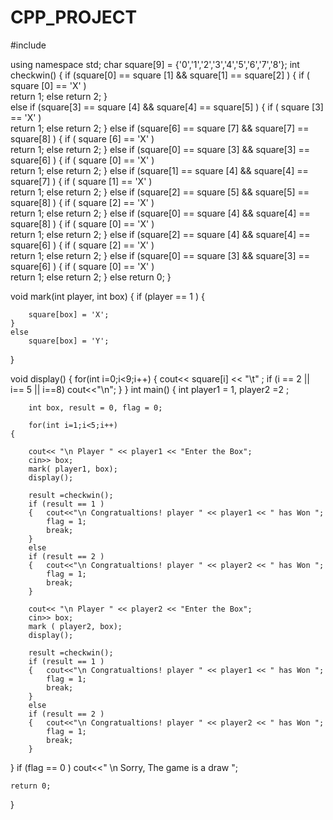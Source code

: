 # CPP_PROJECT
#include <iostream>

using namespace std;
char square[9] = {'0','1','2','3','4','5','6','7','8'};
int checkwin()
{
		if (square[0] == square [1]  && square[1] == square[2] )
		{	if ( square [0] == 'X' )			
			return 1;
			else
			return 2; 
		}		
		else
		if (square[3] == square [4]  && square[4] == square[5] )
			{	if ( square [3] == 'X' )			
			return 1;
			else
			return 2; 
		}
		else
		if (square[6] == square [7]  && square[7] == square[8] )
			{	if ( square [6] == 'X' )			
			return 1;
			else
			return 2; 
		}
		else
		if (square[0] == square [3]  && square[3] == square[6] )
			{	if ( square [0] == 'X' )			
			return 1;
			else
			return 2; 
		}
		else
		if (square[1] == square [4]  && square[4] == square[7] )
			{	if ( square [1] == 'X' )			
			return 1;
			else
			return 2; 
		}
	else
		if (square[2] == square [5]  && square[5] == square[8] )
			{	if ( square [2] == 'X' )			
			return 1;
			else
			return 2; 
		}
else
		if (square[0] == square [4]  && square[4] == square[8] )
			{	if ( square [0] == 'X' )			
			return 1;
			else
			return 2; 
		}
	else
		if (square[2] == square [4]  && square[4] == square[6] )
			{	if ( square [2] == 'X' )			
			return 1;
			else
			return 2; 
		}
	else
		if (square[0] == square [3]  && square[3] == square[6] )
			{	if ( square [0] == 'X' )			
			return 1;
			else
			return 2; 
		}
	else 
		return 0;
}

void mark(int player, int box)
{
	if (player == 1 )
	{

		square[box] = 'X';
	}
	else
		square[box] = 'Y';
}

void display()
{
		for(int i=0;i<9;i++)
		{
			cout<< square[i] << "\t" ;
				if (i == 2 || i== 5 || i==8)
					cout<<"\n"; 
}
}
int main()
{
		int player1 = 1, player2 =2 ;
		
		int box, result = 0, flag = 0;
		
		for(int i=1;i<5;i++)
	{

		cout<< "\n Player " << player1 << "Enter the Box";
		cin>> box;
		mark( player1, box);
		display();

		result =checkwin();	
		if (result == 1 )
		{	cout<<"\n Congratualtions! player " << player1 << " has Won ";
			flag = 1;			
			break;
		}
		else
		if (result == 2 )
		{	cout<<"\n Congratualtions! player " << player2 << " has Won ";
			flag = 1;			
			break;
		}

		cout<< "\n Player " << player2 << "Enter the Box";
		cin>> box;
		mark ( player2, box);
		display();
		
		result =checkwin();	
		if (result == 1 )
		{	cout<<"\n Congratualtions! player " << player1 << " has Won ";
			flag = 1;
			break;
		}
		else
		if (result == 2 )
		{	cout<<"\n Congratualtions! player " << player2 << " has Won ";
			flag = 1;
			break;
		}
}
		if (flag == 0 )
		cout<<" \n Sorry, The game is a draw ";
	
	return 0;
}
